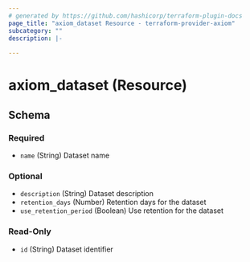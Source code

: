 ```yaml
---
# generated by https://github.com/hashicorp/terraform-plugin-docs
page_title: "axiom_dataset Resource - terraform-provider-axiom"
subcategory: ""
description: |-
  
---
```


# axiom_dataset (Resource)





<!-- schema generated by tfplugindocs -->
## Schema

### Required

- `name` (String) Dataset name

### Optional

- `description` (String) Dataset description
- `retention_days` (Number) Retention days for the dataset
- `use_retention_period` (Boolean) Use retention for the dataset

### Read-Only

- `id` (String) Dataset identifier
